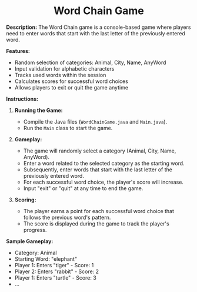 <h1 style="text-align: center">Word Chain Game</h1>


**Description:** The Word Chain game is a console-based game where players need to enter words that start with the last letter of the previously entered word.

**Features:**
- Random selection of categories: Animal, City, Name, AnyWord
- Input validation for alphabetic characters
- Tracks used words within the session
- Calculates scores for successful word choices
- Allows players to exit or quit the game anytime

**Instructions:**
1. **Running the Game:**
    - Compile the Java files (`WordChainGame.java` and `Main.java`).
    - Run the `Main` class to start the game.

2. **Gameplay:**
    - The game will randomly select a category (Animal, City, Name, AnyWord).
    - Enter a word related to the selected category as the starting word.
    - Subsequently, enter words that start with the last letter of the previously entered word.
    - For each successful word choice, the player's score will increase.
    - Input "exit" or "quit" at any time to end the game.

3. **Scoring:**
    - The player earns a point for each successful word choice that follows the previous word's pattern.
    - The score is displayed during the game to track the player's progress.

**Sample Gameplay:**
- Category: Animal
- Starting Word: "elephant"
- Player 1: Enters "tiger" - Score: 1
- Player 2: Enters "rabbit" - Score: 2
- Player 1: Enters "turtle" - Score: 3
- ...
